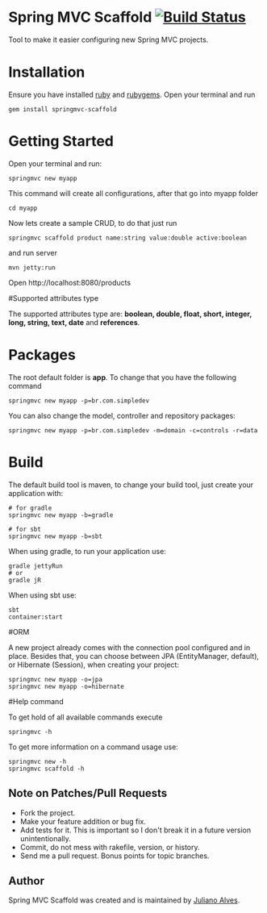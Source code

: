 # Spring MVC Scaffold [![Build Status](https://travis-ci.org/juliano/springmvc-scaffold.svg?branch=master)](https://travis-ci.org/juliano/springmvc-scaffold)

Tool to make it easier configuring new Spring MVC projects.

# Installation
Ensure you have installed [ruby](https://www.ruby-lang.org/en/downloads/) and [rubygems](https://rubygems.org/pages/download). Open your terminal and run

    gem install springmvc-scaffold

# Getting Started
Open your terminal and run:
 
    springmvc new myapp

This command will create all configurations, after that go into myapp folder

    cd myapp

Now lets create a sample CRUD, to do that just run

    springmvc scaffold product name:string value:double active:boolean

and run server

    mvn jetty:run
	
Open http://localhost:8080/products

#Supported attributes type

The supported attributes type are: **boolean, double, float, short, integer, long, string, text, date** and **references**.

# Packages
The root default folder is **app**. To change that you have the following command

    springmvc new myapp -p=br.com.simpledev

You can also change the model, controller and repository packages:

    springmvc new myapp -p=br.com.simpledev -m=domain -c=controls -r=data

# Build
The default build tool is maven, to change your build tool, just create your application with:

    # for gradle
    springmvc new myapp -b=gradle

    # for sbt
    springmvc new myapp -b=sbt

When using gradle, to run your application use:

    gradle jettyRun
    # or
    gradle jR

When using sbt use:

    sbt
    container:start

#ORM

A new project already comes with the connection pool configured and in place. Besides that, you can choose between JPA (EntityManager, default), or Hibernate (Session), when creating your project:

    springmvc new myapp -o=jpa
    springmvc new myapp -o=hibernate

#Help command

To get hold of all available commands execute

    springmvc -h

To get more information on a command usage use:

    springmvc new -h
    springmvc scaffold -h

## Note on Patches/Pull Requests
* Fork the project.
* Make your feature addition or bug fix.
* Add tests for it. This is important so I don't break it in a
  future version unintentionally.
* Commit, do not mess with rakefile, version, or history.
* Send me a pull request. Bonus points for topic branches.

## Author

Spring MVC Scaffold was created and is maintained by [Juliano Alves](http://twitter.com/vonjuliano).

